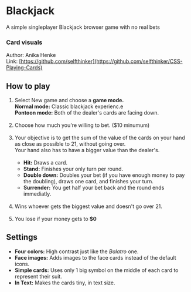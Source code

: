 # Blackjack

A simple singleplayer Blackjack browser game with no real bets

### Card visuals

Author: Anika Henke <br>
Link: [https://github.com/selfthinker](https://github.com/selfthinker/CSS-Playing-Cards)

## How to play
<ol>
  <li>Select New game and choose a <b>game mode.</b> <br>
     <b> Normal mode:</b> Classic blackjack experienc.e <br>
     <b> Pontoon mode:</b> Both of the dealer's cards are facing down.
  </li> <br>
  <li>Choose how much you're willing to bet. ($10 minumum)</li> <br>
  <li>
    Your objective is to get the sum of the value of the cards on your hand as close as possible to 21, without going over. <br>
    Your hand also has to have a bigger value than the dealer's.<br><br>
    <ul>
      <li><b>Hit:</b> Draws a card. <br></li>
      <li><b>Stand:</b> Finishes your only turn per round. <br></li>
      <li><b>Double down:</b> Doubles your bet (if you have enough money to pay the doubling), draws one card, and finishes your turn. <br></li>
      <li><b>Surrender:</b> You get half your bet back and the round ends immediatly. </li>
    </ul>
  </li> <br>
  <li>Wins whoever gets the biggest value and doesn't go over 21.</li> <br>
  <li>You lose if your money gets to <b>$0</b></li>
</ol>

## Settings
<ul>
  <li><b>Four colors:</b> High contrast just like the <em>Balatro</em> one.</li>
  <li><b>Face images:</b> Adds images to the face cards instead of the default icons.</li>
  <li><b>Simple cards:</b> Uses only 1 big symbol on the middle of each card to represent their suit.</li>
  <li><b>In Text:</b> Makes the cards tiny, in text size.</li>
</ul>
